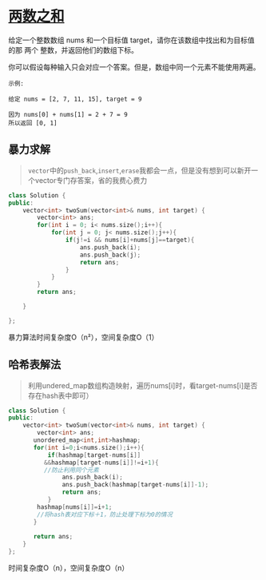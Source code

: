 # [两数之和](https://leetcode-cn.com/leetbook/read/top-interview-questions-easy/x2jrse/)
给定一个整数数组 nums 和一个目标值 target，请你在该数组中找出和为目标值的那 两个 整数，并返回他们的数组下标。

你可以假设每种输入只会对应一个答案。但是，数组中同一个元素不能使用两遍。

```
示例:

给定 nums = [2, 7, 11, 15], target = 9

因为 nums[0] + nums[1] = 2 + 7 = 9
所以返回 [0, 1]
```

## 暴力求解
>`vector`中的`push_back`,`insert`,`erase`我都会一点，但是没有想到可以新开一个vector专门存答案，省的我费心费力
```C++
class Solution {
public:
    vector<int> twoSum(vector<int>& nums, int target) {
        vector<int> ans;
        for(int i = 0; i< nums.size();i++){
            for(int j = 0; j< nums.size();j++){
                if(j!=i && nums[i]+nums[j]==target){
                    ans.push_back(i);
                    ans.push_back(j);
                    return ans;
                }
            }
        }
        return ans;

    }

};
```
暴力算法时间复杂度O（n²），空间复杂度O（1）

## 哈希表解法
> 利用undered_map数组构造映射，遍历nums[i]时，看target-nums[i]是否存在hash表中即可）
```C++
class Solution {
public:
    vector<int> twoSum(vector<int>& nums, int target) {
        vector<int> ans;
       unordered_map<int,int>hashmap;
       for(int i=0;i<nums.size();i++){
           if(hashmap[target-nums[i]]
          &&hashmap[target-nums[i]]!=i+1){
          //防止利用同个元素
               ans.push_back(i);
               ans.push_back(hashmap[target-nums[i]]-1);
               return ans;
           }
        hashmap[nums[i]]=i+1;
        //将hash表对应下标＋1，防止处理下标为0的情况
       }
      
       return ans;
    }
};
```
时间复杂度O（n），空间复杂度O（n）
